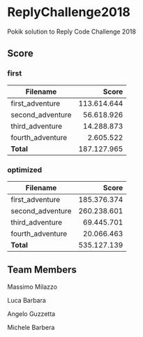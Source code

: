 # ReplyChallenge2018
Pokik solution to Reply Code Challenge 2018

## Score
### first
| Filename        | Score  |
| ------------- | -----:|
| first_adventure      |  113.614.644 |
| second_adventure       | 56.618.926|
| third_adventure       | 14.288.873 |
| fourth_adventure       | 2.605.522 |
| **Total**        | 187.127.965|

### optimized
| Filename        | Score  |
| ------------- | -----:|
| first_adventure      |  185.376.374 |
| second_adventure       | 260.238.601|
| third_adventure       | 69.445.701 |
| fourth_adventure       | 20.066.463 |
| **Total**        | 535.127.139|


## Team Members ##
Massimo Milazzo

Luca Barbara

Angelo Guzzetta

Michele Barbera


